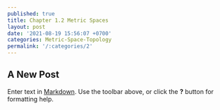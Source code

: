 ```yaml
---
published: true
title: Chapter 1.2 Metric Spaces
layout: post
date: '2021-08-19 15:56:07 +0700'
categories: Metric-Space-Topology
permalink: '/:categories/2'
---
```

## A New Post

Enter text in [Markdown](http://daringfireball.net/projects/markdown/). Use the toolbar above, or click the **?** button for formatting help.
